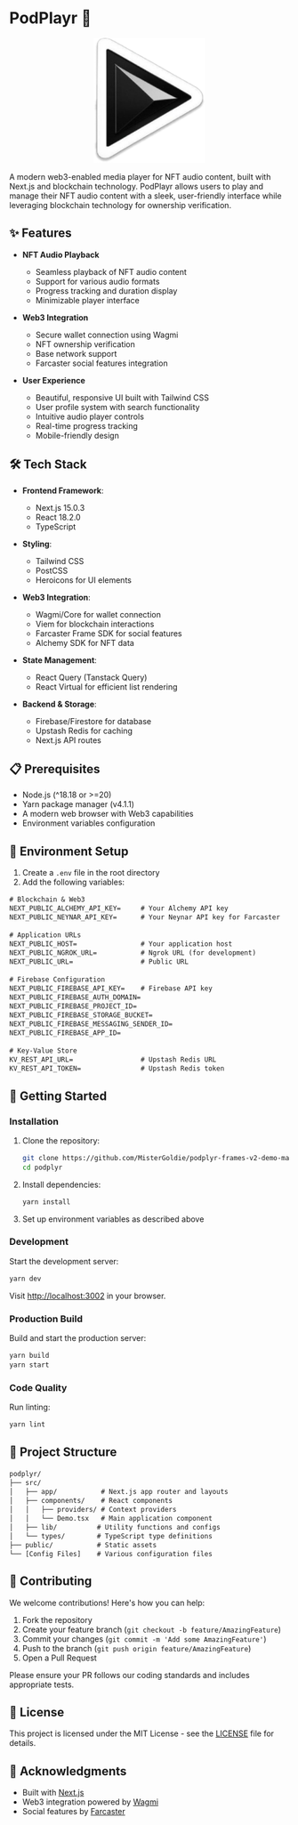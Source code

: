 # PodPlayr 🎵

<div align="center">
  <img src="public/splash.png" alt="PodPlayr Logo" width="200"/>
</div>

A modern web3-enabled media player for NFT audio content, built with Next.js and blockchain technology. PodPlayr allows users to play and manage their NFT audio content with a sleek, user-friendly interface while leveraging blockchain technology for ownership verification.

## ✨ Features

- **NFT Audio Playback**
  - Seamless playback of NFT audio content
  - Support for various audio formats
  - Progress tracking and duration display
  - Minimizable player interface

- **Web3 Integration**
  - Secure wallet connection using Wagmi
  - NFT ownership verification
  - Base network support
  - Farcaster social features integration

- **User Experience**
  - Beautiful, responsive UI built with Tailwind CSS
  - User profile system with search functionality
  - Intuitive audio player controls
  - Real-time progress tracking
  - Mobile-friendly design

## 🛠 Tech Stack

- **Frontend Framework**: 
  - Next.js 15.0.3
  - React 18.2.0
  - TypeScript

- **Styling**: 
  - Tailwind CSS
  - PostCSS
  - Heroicons for UI elements

- **Web3 Integration**: 
  - Wagmi/Core for wallet connection
  - Viem for blockchain interactions
  - Farcaster Frame SDK for social features
  - Alchemy SDK for NFT data

- **State Management**: 
  - React Query (Tanstack Query)
  - React Virtual for efficient list rendering

- **Backend & Storage**:
  - Firebase/Firestore for database
  - Upstash Redis for caching
  - Next.js API routes

## 📋 Prerequisites

- Node.js (^18.18 or >=20)
- Yarn package manager (v4.1.1)
- A modern web browser with Web3 capabilities
- Environment variables configuration

## 🔧 Environment Setup

1. Create a `.env` file in the root directory
2. Add the following variables:

```env
# Blockchain & Web3
NEXT_PUBLIC_ALCHEMY_API_KEY=     # Your Alchemy API key
NEXT_PUBLIC_NEYNAR_API_KEY=      # Your Neynar API key for Farcaster

# Application URLs
NEXT_PUBLIC_HOST=                # Your application host
NEXT_PUBLIC_NGROK_URL=           # Ngrok URL (for development)
NEXT_PUBLIC_URL=                 # Public URL

# Firebase Configuration
NEXT_PUBLIC_FIREBASE_API_KEY=    # Firebase API key
NEXT_PUBLIC_FIREBASE_AUTH_DOMAIN=
NEXT_PUBLIC_FIREBASE_PROJECT_ID=
NEXT_PUBLIC_FIREBASE_STORAGE_BUCKET=
NEXT_PUBLIC_FIREBASE_MESSAGING_SENDER_ID=
NEXT_PUBLIC_FIREBASE_APP_ID=

# Key-Value Store
KV_REST_API_URL=                 # Upstash Redis URL
KV_REST_API_TOKEN=               # Upstash Redis token
```

## 🚀 Getting Started

### Installation

1. Clone the repository:
   ```bash
   git clone https://github.com/MisterGoldie/podplyr-frames-v2-demo-main-2-main
   cd podplyr
   ```

2. Install dependencies:
   ```bash
   yarn install
   ```

3. Set up environment variables as described above

### Development

Start the development server:
```bash
yarn dev
```
Visit [http://localhost:3002](http://localhost:3002) in your browser.

### Production Build

Build and start the production server:
```bash
yarn build
yarn start
```

### Code Quality

Run linting:
```bash
yarn lint
```

## 📁 Project Structure

```
podplyr/
├── src/
│   ├── app/           # Next.js app router and layouts
│   ├── components/    # React components
│   │   ├── providers/ # Context providers
│   │   └── Demo.tsx   # Main application component
│   ├── lib/          # Utility functions and configs
│   └── types/        # TypeScript type definitions
├── public/           # Static assets
└── [Config Files]    # Various configuration files
```

## 🤝 Contributing

We welcome contributions! Here's how you can help:

1. Fork the repository
2. Create your feature branch (`git checkout -b feature/AmazingFeature`)
3. Commit your changes (`git commit -m 'Add some AmazingFeature'`)
4. Push to the branch (`git push origin feature/AmazingFeature`)
5. Open a Pull Request

Please ensure your PR follows our coding standards and includes appropriate tests.

## 📝 License

This project is licensed under the MIT License - see the [LICENSE](LICENSE) file for details.

## 🙏 Acknowledgments

- Built with [Next.js](https://nextjs.org/)
- Web3 integration powered by [Wagmi](https://wagmi.sh/)
- Social features by [Farcaster](https://www.farcaster.xyz/)
